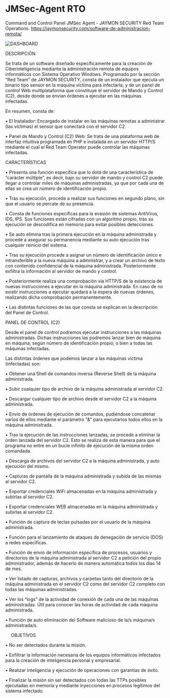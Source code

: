 # JMSec-Agent RTO
Command and Control Panel JMSec Agent - JAYMON SECURITY Red Team Operations.
https://jaymonsecurity.com/software-de-administracion-remota/

![DASHBOARD](https://user-images.githubusercontent.com/76411871/131404701-ff174a84-90a0-4523-8afe-f64623ec1bb8.png)


DESCRIPCIÓN

Se trata de un software diseñado específicamente para la creación de Ciberinteligencia mediante la administración remota de equipos informáticos con Sistema Operativo Windows.
Programado por la sección “Red Team” de JAYMON SECURITY, consta de un instalador que ejecuta un binario tipo sensor en la máquina víctima para infectarla, y de un panel de control  Web multiplataforma que constituye el servidor de Mando y Control (C2), desde donde se envían órdenes a ejecutar en las máquinas infectadas. 

En resumen, consta de: 

•	El Instalador: Encargado de instalar en las máquinas remotas a administrar (las víctimas) el sensor que conectará con el servidor C2.

•	Panel de Mando y Control (C2) Web: Se trata de una plataforma web de interfaz intuitiva programada en PHP e instalada en un servidor HTTP/S  mediante el cual el Red Team Operator puede controlar las máquinas infectadas.

CARACTERÍSTICAS

•	Presenta una función específica que lo dota de una característica de “carácter múltiple”, es decir, bajo su servidor de mando y control C2 puede llegar a controlar miles de máquinas administradas, ya que por cada una de ellas se crea un número de identificación propio. 

•	Tras su ejecución, procede a realizar sus funciones en segundo plano, sin que el usuario se percate de su presencia.

•	Consta de funciones específicas para la evasión de sistemas AntiVirus, IDS, IPS. Sus funciones están cifradas con un algoritmo propio, tras su ejecución se descodifica en memoria para evitar posibles detecciones.

•	Se auto elimina tras la primera ejecución en la máquina administrada y procede a asegurar su permanencia mediante su auto ejecución tras cualquier reinicio del sistema.

•	Tras su ejecución procede a asignar un número de identificación único e intransferible a la nueva máquina a administrar, y a crear un archivo de texto con contenido confidencial de la máquina administrada. Posteriormente exfiltra la información al servidor de mando y control.

•	Posteriormente realiza una comprobación vía HTTP/S de la existencia de nuevas instrucciones a ejecutar en la máquina administrada. En caso de no existir instrucciones a ejecutar quedará a la espera de nuevas órdenes, realizando dicha comprobación permanentemente.

•	Las distintas funciones de las que consta se explican en la descripción del Panel de Control.


PANEL DE CONTROL (C2)

Desde el panel de control podremos ejecutar instrucciones a las máquinas administradas. Dichas instrucciones las podremos lanzar bien de máquina en máquina, según número de identificación propio, o bien a todas las máquinas infectadas.

Las distintas órdenes que podemos lanzar a las máquinas víctima (infectadas) son:

•	Obtener una Shell de comandos inversa (Reverse Shell) de la máquina administrada.

•	Subir cualquier tipo de archivo de la máquina administrada al servidor C2.

•	Descargar cualquier tipo de archivo desde el servidor C2  a la máquina administrada.

•	Envío de órdenes de ejecución de comandos, pudiéndose concatenar varios de ellos mediante el parámetro "&" para ejecutarlos todos ellos en la máquina administrada.

•	Tras la ejecución de las instrucciones lanzadas, se procede a eliminar la orden lanzada del servidor C2. Esto se realiza de esta manera para que el programa no entre en un bucle infinito de ejecución de la misma orden comandada.

•	Descarga de archivos del servidor C2 a la máquina administrada, y auto ejecución del mismo.

•	Capturas de pantalla de la máquina administrada y subida de las mismas al servidor C2.

•	Exportar credenciales WiFi almacenadas en la máquina administrada y subirlas al servidor C2.

•	Exportar credenciales WEB almacenadas en la máquina administrada y subirlas al servidor C2.

•	Función de captura de teclas pulsadas por el usuario de la máquina administrada. 

•	Función para el lanzamiento de ataques de denegación de servicio (DOS) a redes específicas.

•	Función de envío de información específica de procesos, usuarios y directorios de la máquina administrada al servidor C2 a petición del propio administrador, además de hacerlo de manera automática todos los días 14 de mes.

•	Ver listado de capturas, archivos y carpetas tanto del directorio de la máquina administrada en el servidor C2 como del servidor C2 completo con todas las máquinas administradas.

•	Ver los “logs” de la actividad de conexión de cada una de las máquinas administradas. Útil para conocer las horas de actividad de cada máquina administrada.

•	Función de auto eliminación del Software malicioso de la/s máquina/s administrada/s. 

 
OBJETIVOS

• No ser detectados durante la misión.

•	Exfiltrar la información necesaria de los equipos informáticos infectados para la creación de inteligencia personal y empresarial.

•	Realizar inteligencia y ejecución de operaciones con garantías de éxito.

•	Finalizar la misión sin ser detectados con todas las TTPs posibles ejecutadas en memoria y mediante inyecciones en procesos legítimos del sistema infectado.
 
